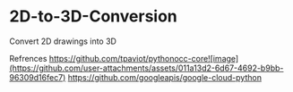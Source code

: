 # 2D-to-3D-Conversion
Convert 2D drawings into 3D 

Refrences
 https://github.com/tpaviot/pythonocc-core![image](https://github.com/user-attachments/assets/011a13d2-6d67-4692-b9bb-96309d16fec7)
 https://github.com/googleapis/google-cloud-python

